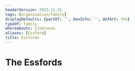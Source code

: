 ```yaml
---
headerVersion: 2023.11.25
tags: [organization/family]
displayDefaults: {partOf: '', boxInfo: '', defArt: the}
typeOf: family
whereabouts: Cleenseau
aliases: [Essford]
title: Essfords
---
```


# The Essfords



